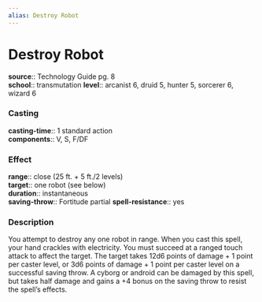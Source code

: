 ```yaml
---
alias: Destroy Robot
---
```


# Destroy Robot 

**source**:: Technology Guide pg. 8  
**school**:: transmutation
**level**:: arcanist 6, druid 5, hunter 5, sorcerer 6, wizard 6

### Casting 

**casting-time**:: 1 standard action  
**components**:: V, S, F/DF

### Effect 

**range**:: close (25 ft. + 5 ft./2 levels)  
**target**:: one robot (see below)  
**duration**:: instantaneous  
**saving-throw**:: Fortitude partial
**spell-resistance**:: yes

### Description 

You attempt to destroy any one robot in range. When you cast this spell, your hand crackles with electricity. You must succeed at a ranged touch attack to affect the target. The target takes 12d6 points of damage + 1 point per caster level, or 3d6 points of damage + 1 point per caster level on a successful saving throw. A cyborg or android can be damaged by this spell, but takes half damage and gains a +4 bonus on the saving throw to resist the spell’s effects.
